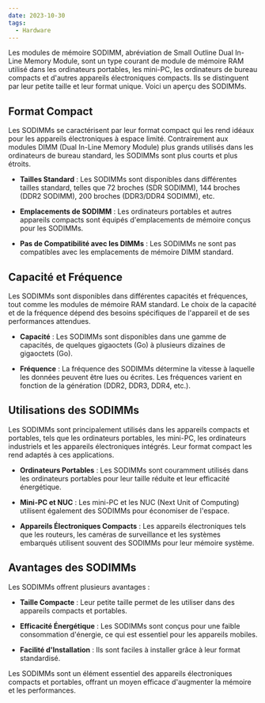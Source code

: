 ```yaml
---
date: 2023-10-30
tags:
  - Hardware
---
```


Les modules de mémoire SODIMM, abréviation de Small Outline Dual In-Line Memory Module, sont un type courant de module de mémoire RAM utilisé dans les ordinateurs portables, les mini-PC, les ordinateurs de bureau compacts et d'autres appareils électroniques compacts. Ils se distinguent par leur petite taille et leur format unique. Voici un aperçu des SODIMMs.

## Format Compact

Les SODIMMs se caractérisent par leur format compact qui les rend idéaux pour les appareils électroniques à espace limité. Contrairement aux modules DIMM (Dual In-Line Memory Module) plus grands utilisés dans les ordinateurs de bureau standard, les SODIMMs sont plus courts et plus étroits.

- **Tailles Standard** : Les SODIMMs sont disponibles dans différentes tailles standard, telles que 72 broches (SDR SODIMM), 144 broches (DDR2 SODIMM), 200 broches (DDR3/DDR4 SODIMM), etc.

- **Emplacements de SODIMM** : Les ordinateurs portables et autres appareils compacts sont équipés d'emplacements de mémoire conçus pour les SODIMMs.

- **Pas de Compatibilité avec les DIMMs** : Les SODIMMs ne sont pas compatibles avec les emplacements de mémoire DIMM standard.

## Capacité et Fréquence

Les SODIMMs sont disponibles dans différentes capacités et fréquences, tout comme les modules de mémoire RAM standard. Le choix de la capacité et de la fréquence dépend des besoins spécifiques de l'appareil et de ses performances attendues.

- **Capacité** : Les SODIMMs sont disponibles dans une gamme de capacités, de quelques gigaoctets (Go) à plusieurs dizaines de gigaoctets (Go).

- **Fréquence** : La fréquence des SODIMMs détermine la vitesse à laquelle les données peuvent être lues ou écrites. Les fréquences varient en fonction de la génération (DDR2, DDR3, DDR4, etc.).

## Utilisations des SODIMMs

Les SODIMMs sont principalement utilisés dans les appareils compacts et portables, tels que les ordinateurs portables, les mini-PC, les ordinateurs industriels et les appareils électroniques intégrés. Leur format compact les rend adaptés à ces applications.

- **Ordinateurs Portables** : Les SODIMMs sont couramment utilisés dans les ordinateurs portables pour leur taille réduite et leur efficacité énergétique.

- **Mini-PC et NUC** : Les mini-PC et les NUC (Next Unit of Computing) utilisent également des SODIMMs pour économiser de l'espace.

- **Appareils Électroniques Compacts** : Les appareils électroniques tels que les routeurs, les caméras de surveillance et les systèmes embarqués utilisent souvent des SODIMMs pour leur mémoire système.

## Avantages des SODIMMs

Les SODIMMs offrent plusieurs avantages :

- **Taille Compacte** : Leur petite taille permet de les utiliser dans des appareils compacts et portables.

- **Efficacité Énergétique** : Les SODIMMs sont conçus pour une faible consommation d'énergie, ce qui est essentiel pour les appareils mobiles.

- **Facilité d'Installation** : Ils sont faciles à installer grâce à leur format standardisé.

Les SODIMMs sont un élément essentiel des appareils électroniques compacts et portables, offrant un moyen efficace d'augmenter la mémoire et les performances.

